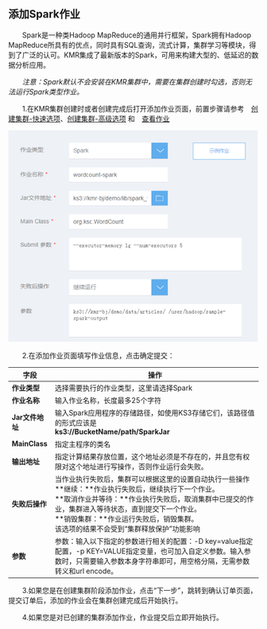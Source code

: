 ## 添加Spark作业

　　Spark是一种类Hadoop MapReduce的通用并行框架，Spark拥有Hadoop MapReduce所具有的优点，同时具有SQL查询，流式计算，集群学习等模块，得到了广泛的认可。KMR集成了最新版本的Spark，可用来构建大型的、低延迟的数据分析应用。
  
　　*注意：Spark默认不会安装在KMR集群中，需要在集群创建时勾选，否则无法运行Spark类型作业。*
  
　　1.在KMR集群创建时或者创建完成后打开添加作业页面，前置步骤请参考　[创建集群-快速选项](chuang_jian_ji_qun_kuai_su_xuan_xiang.md)、[创建集群-高级选项](chuang_jian_ji_qun_gao_ji_xuan_xiang.md) 和　[查看作业](zuo_ye_xiang_qing.md)

![spark](./images/spark.png)

　　2.在添加作业页面填写作业信息，点击确定提交：

 | 字段 | 操作 |
| -- | -- |
| **作业类型** | 选择需要执行的作业类型，这里请选择Spark |
| **作业名称** | 输入作业名称，长度最多25个字符 |
| **Jar文件地址** | 输入Spark应用程序的存储路径，如使用KS3存储它们，该路径值的形式应该是<br>**ks3://BucketName/path/SparkJar**|
| **MainClass** | 指定主程序的类名|
| **输出地址** | 指定计算结果存放位置，这个地址必须是不存在的，并且您有权限对这个地址进行写操作，否则作业运行会失败。 |
| **失败后操作** | 当作业执行失败后，集群可以根据这里的设置自动执行一些操作<br> **继续：**作业执行失败后，继续执行下一个作业。<br>**取消作业并等待：**作业执行失败后，取消集群中已提交的作业，集群进入等待状态，直到提交下一个作业。<br>**销毁集群：**作业运行失败后，销毁集群。<br>该选项的结果不会受到“集群释放保护”功能影响 | 
| **参数** | 参数：输入以下指定的参数进行相关的配置：-D key=value指定配置，-p KEY=VALUE指定变量，也可加入自定义参数。输入参数时，只需要输入参数本身字符串即可，用空格分隔，无需参数转义和url encode。|

　　3.如果您是在创建集群阶段添加作业，点击“下一步”，跳转到确认订单页面，提交订单后，添加的作业会在集群创建完成后开始执行。

　　4.如果您是对已创建的集群添加作业，作业提交后立即开始执行。
